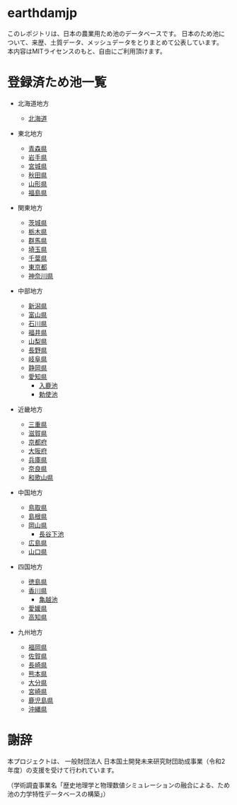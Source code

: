# earthdamjp

このレポジトリは、日本の農業用ため池のデータベースです。
日本のため池について、来歴、土質データ、メッシュデータをとりまとめて公表しています。
本内容はMITライセンスのもと、自由にご利用頂けます。

# 登録済ため池一覧

* 北海道地方
    * [北海道](https://github.com/kazulagi/earthdamjp/tree/main/data/001_hokkaido)

* 東北地方
    * [青森県](https://github.com/kazulagi/earthdamjp/tree/main/data/002_aomori)
    * [岩手県](https://github.com/kazulagi/earthdamjp/tree/main/data/003_iwate)
    * [宮城県](https://github.com/kazulagi/earthdamjp/tree/main/data/004_miyagi)
    * [秋田県](https://github.com/kazulagi/earthdamjp/tree/main/data/005_akita)
    * [山形県](https://github.com/kazulagi/earthdamjp/tree/main/data/006_yamagata)
    * [福島県](https://github.com/kazulagi/earthdamjp/tree/main/data/007_fukushima)

* 関東地方
    * [茨城県](https://github.com/kazulagi/earthdamjp/tree/main/data/008_ibaraki)
    * [栃木県](https://github.com/kazulagi/earthdamjp/tree/main/data/009_tochigi)
    * [群馬県](https://github.com/kazulagi/earthdamjp/tree/main/data/010_gunnma)
    * [埼玉県](https://github.com/kazulagi/earthdamjp/tree/main/data/011_saitama)
    * [千葉県](https://github.com/kazulagi/earthdamjp/tree/main/data/012_chiba)
    * [東京都](https://github.com/kazulagi/earthdamjp/tree/main/data/013_tokyo)
    * [神奈川県](https://github.com/kazulagi/earthdamjp/tree/main/data/014_kanagawa)

* 中部地方
    * [新潟県](https://github.com/kazulagi/earthdamjp/tree/main/data/015_niigata)
    * [富山県](https://github.com/kazulagi/earthdamjp/tree/main/data/016_toyama)
    * [石川県](https://github.com/kazulagi/earthdamjp/tree/main/data/017_ishikawa)
    * [福井県](https://github.com/kazulagi/earthdamjp/tree/main/data/018_fukui)
    * [山梨県](https://github.com/kazulagi/earthdamjp/tree/main/data/019_yamanashi)
    * [長野県](https://github.com/kazulagi/earthdamjp/tree/main/data/020_nagano)
    * [岐阜県](https://github.com/kazulagi/earthdamjp/tree/main/data/021_gifu)
    * [静岡県](https://github.com/kazulagi/earthdamjp/tree/main/data/022_shizuoka)
    * [愛知県](https://github.com/kazulagi/earthdamjp/tree/main/data/023_aichi)
        * [入鹿池](https://github.com/kazulagi/earthdamjp/tree/main/data/023_aichi/入鹿池/入鹿池_000001.stl)
        * [勅使池](https://github.com/kazulagi/earthdamjp/tree/main/data/023_aichi/勅使池/勅使池_000001.stl)

* 近畿地方
    * [三重県](https://github.com/kazulagi/earthdamjp/tree/main/data/024_mie)
    * [滋賀県](https://github.com/kazulagi/earthdamjp/tree/main/data/025_shiga)
    * [京都府](https://github.com/kazulagi/earthdamjp/tree/main/data/026_kyoto)
    * [大阪府](https://github.com/kazulagi/earthdamjp/tree/main/data/027_osaka)
    * [兵庫県](https://github.com/kazulagi/earthdamjp/tree/main/data/028_hyogo)
    * [奈良県](https://github.com/kazulagi/earthdamjp/tree/main/data/029_nara)
    * [和歌山県](https://github.com/kazulagi/earthdamjp/tree/main/data/030_wakayama)
    
* 中国地方
    * [鳥取県](https://github.com/kazulagi/earthdamjp/tree/main/data/031_tottori)
    * [島根県](https://github.com/kazulagi/earthdamjp/tree/main/data/032_shimane)
    * [岡山県](https://github.com/kazulagi/earthdamjp/tree/main/data/033_okayama)
        * [長谷下池](https://github.com/kazulagi/earthdamjp/tree/main/data/033_okayama/長谷下池/長谷下池_000001.stl)
    * [広島県](https://github.com/kazulagi/earthdamjp/tree/main/data/034_hiroshima)
    * [山口県](https://github.com/kazulagi/earthdamjp/tree/main/data/035_yamaguchi)
    
* 四国地方
    * [徳島県](https://github.com/kazulagi/earthdamjp/tree/main/data/036_tokushima)
    * [香川県](https://github.com/kazulagi/earthdamjp/tree/main/data/037_kagawa)
        * [亀越池](https://github.com/kazulagi/earthdamjp/tree/main/data/037_kagawa/亀越池/亀越池_000001.stl)
    * [愛媛県](https://github.com/kazulagi/earthdamjp/tree/main/data/038_ehime)
    * [高知県](https://github.com/kazulagi/earthdamjp/tree/main/data/039_kochi)
    
* 九州地方
    * [福岡県](https://github.com/kazulagi/earthdamjp/tree/main/data/040_fukuoka)
    * [佐賀県](https://github.com/kazulagi/earthdamjp/tree/main/data/041_saga)
    * [長崎県](https://github.com/kazulagi/earthdamjp/tree/main/data/042_nagasaki)
    * [熊本県](https://github.com/kazulagi/earthdamjp/tree/main/data/043_kumamoto)
    * [大分県](https://github.com/kazulagi/earthdamjp/tree/main/data/044_oita)
    * [宮崎県](https://github.com/kazulagi/earthdamjp/tree/main/data/045_miyazaki)
    * [鹿児島県](https://github.com/kazulagi/earthdamjp/tree/main/data/046_kagoshima)
    * [沖縄県](https://github.com/kazulagi/earthdamjp/tree/main/data/047_okinawa)

# 謝辞
本プロジェクトは、
一般財団法人 日本国土開発未来研究財団助成事業（令和2年度）の支援を受けて行われています。


（学術調査事業名「歴史地理学と物理数値シミュレーションの融合による、ため池の力学特性データベースの構築」）


<!-- ## Welcome to GitHub Pages

You can use the [editor on GitHub](https://github.com/kazulagi/earthdamjp/edit/gh-pages/index.md) to maintain and preview the content for your website in Markdown files.

Whenever you commit to this repository, GitHub Pages will run [Jekyll](https://jekyllrb.com/) to rebuild the pages in your site, from the content in your Markdown files.

### Markdown

Markdown is a lightweight and easy-to-use syntax for styling your writing. It includes conventions for

```markdown
Syntax highlighted code block

# Header 1
## Header 2
### Header 3

- Bulleted
- List

1. Numbered
2. List

**Bold** and _Italic_ and `Code` text

[Link](url) and ![Image](src)
```

For more details see [GitHub Flavored Markdown](https://guides.github.com/features/mastering-markdown/).

### Jekyll Themes

Your Pages site will use the layout and styles from the Jekyll theme you have selected in your [repository settings](https://github.com/kazulagi/earthdamjp/settings). The name of this theme is saved in the Jekyll `_config.yml` configuration file.

### Support or Contact

Having trouble with Pages? Check out our [documentation](https://docs.github.com/categories/github-pages-basics/) or [contact support](https://github.com/contact) and we’ll help you sort it out.
-->